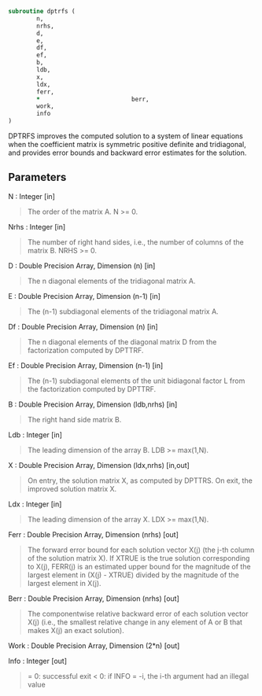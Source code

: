 ```fortran
subroutine dptrfs (
		n,
		nrhs,
		d,
		e,
		df,
		ef,
		b,
		ldb,
		x,
		ldx,
		ferr,
		*                          berr,
		work,
		info
)
```

 DPTRFS improves the computed solution to a system of linear
 equations when the coefficient matrix is symmetric positive definite
 and tridiagonal, and provides error bounds and backward error
 estimates for the solution.

## Parameters
N : Integer [in]
> The order of the matrix A.  N >= 0.

Nrhs : Integer [in]
> The number of right hand sides, i.e., the number of columns
> of the matrix B.  NRHS >= 0.

D : Double Precision Array, Dimension (n) [in]
> The n diagonal elements of the tridiagonal matrix A.

E : Double Precision Array, Dimension (n-1) [in]
> The (n-1) subdiagonal elements of the tridiagonal matrix A.

Df : Double Precision Array, Dimension (n) [in]
> The n diagonal elements of the diagonal matrix D from the
> factorization computed by DPTTRF.

Ef : Double Precision Array, Dimension (n-1) [in]
> The (n-1) subdiagonal elements of the unit bidiagonal factor
> L from the factorization computed by DPTTRF.

B : Double Precision Array, Dimension (ldb,nrhs) [in]
> The right hand side matrix B.

Ldb : Integer [in]
> The leading dimension of the array B.  LDB >= max(1,N).

X : Double Precision Array, Dimension (ldx,nrhs) [in,out]
> On entry, the solution matrix X, as computed by DPTTRS.
> On exit, the improved solution matrix X.

Ldx : Integer [in]
> The leading dimension of the array X.  LDX >= max(1,N).

Ferr : Double Precision Array, Dimension (nrhs) [out]
> The forward error bound for each solution vector
> X(j) (the j-th column of the solution matrix X).
> If XTRUE is the true solution corresponding to X(j), FERR(j)
> is an estimated upper bound for the magnitude of the largest
> element in (X(j) - XTRUE) divided by the magnitude of the
> largest element in X(j).

Berr : Double Precision Array, Dimension (nrhs) [out]
> The componentwise relative backward error of each solution
> vector X(j) (i.e., the smallest relative change in
> any element of A or B that makes X(j) an exact solution).

Work : Double Precision Array, Dimension (2*n) [out]

Info : Integer [out]
> = 0:  successful exit
> < 0:  if INFO = -i, the i-th argument had an illegal value

